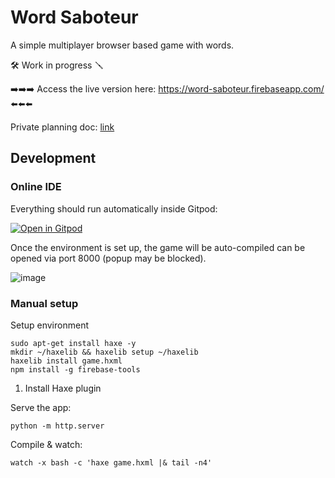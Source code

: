# Word Saboteur
A simple multiplayer browser based game with words.

🛠️ Work in progress 🪛

➡️➡️➡️ Access the live version here: https://word-saboteur.firebaseapp.com/ ⬅️⬅️⬅️

Private planning doc: [link](https://docs.google.com/document/d/1tzyN-0zFsLCdB-iU8C7i5HAIANgV_OETaDwRVNMIV5Q/edit)

## Development

### Online IDE

Everything should run automatically inside Gitpod:

[![Open in Gitpod](https://gitpod.io/button/open-in-gitpod.svg)](https://gitpod.io/#https://github.com/zommerfelds/word-saboteur)

Once the environment is set up, the game will be auto-compiled can be opened via port 8000 (popup may be blocked).

![image](https://user-images.githubusercontent.com/1260622/179604035-fb7ca8d4-3845-4676-b4db-7a6df8a5b70a.png)

### Manual setup

Setup environment
```
sudo apt-get install haxe -y
mkdir ~/haxelib && haxelib setup ~/haxelib
haxelib install game.hxml
npm install -g firebase-tools
```

1. Install Haxe plugin

Serve the app:
```
python -m http.server
```

Compile & watch:
```
watch -x bash -c 'haxe game.hxml |& tail -n4'
```